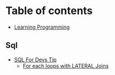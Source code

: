 # Table of contents

* [Learning Programming](README.md)

## Sql

* [SQL For Devs Tip](sql/sql-for-devs-tip/README.md)
  * [For each loops with LATERAL Joins](sql/sql-for-devs-tip/for-each-loops-with-lateral-joins.md)
